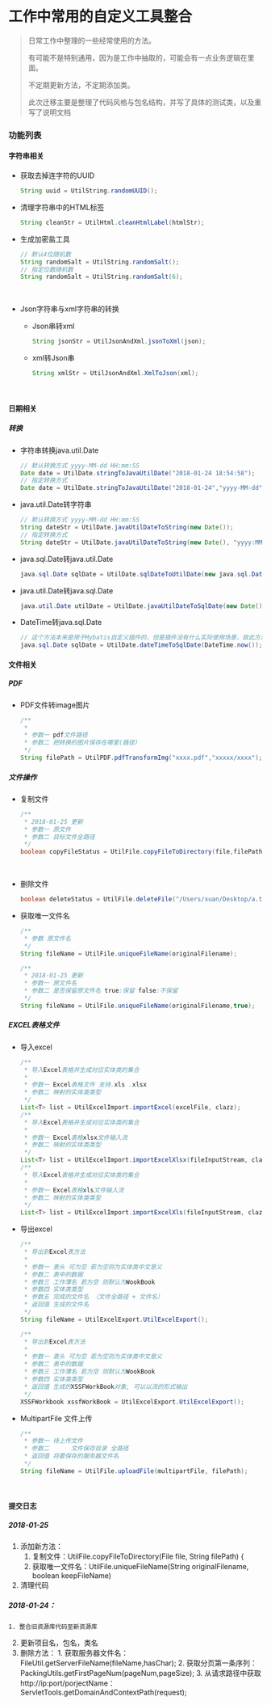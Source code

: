 # 工作中常用的自定义工具整合

> 日常工作中整理的一些经常使用的方法。
>
> 有可能不是特别通用，因为是工作中抽取的，可能会有一点业务逻辑在里面。
>
> 不定期更新方法，不定期添加类。
>
> 此次迁移主要是整理了代码风格与包名结构，并写了具体的测试类，以及重写了说明文档

### 功能列表

#### 字符串相关

- 获取去掉连字符的UUID

  ```java
  String uuid = UtilString.randomUUID();
  ```

- 清理字符串中的HTML标签

  ```java
  String cleanStr = UtilHtml.cleanHtmlLabel(htmlStr);
  ```

- 生成加密盐工具

  ```java
  // 默认4位随机数
  String randomSalt = UtilString.randomSalt();
  // 指定位数随机数
  String randomSalt = UtilString.randomSalt(6);
  ```

  ​

- Json字符串与xml字符串的转换

  - Json串转xml

    ```java
    String jsonStr = UtilJsonAndXml.jsonToXml(json);
    ```

  - xml转Json串

    ```java
    String xmlStr = UtilJsonAndXml.XmlToJson(xml);
    ```

    ​

#### 日期相关

##### 转换

- 字符串转换java.util.Date

  ```java
  // 默认转换方式 yyyy-MM-dd HH:mm:SS
  Date date = UtilDate.stringToJavaUtilDate("2018-01-24 18:54:58");
  // 指定转换方式
  Date date = UtilDate.stringToJavaUtilDate("2018-01-24","yyyy-MM-dd");
  ```

- java.util.Date转字符串

  ```java
  // 默认转换方式 yyyy-MM-dd HH:mm:SS
  String dateStr = UtilDate.javaUtilDateToString(new Date());
  // 指定转换方式
  String dateStr = UtilDate.javaUtilDateToString(new Date(), "yyyy:MM:dd HH-mm-sss");
  ```

- java.sql.Date转java.util.Date

  ```java
  java.sql.Date sqlDate = UtilDate.sqlDateToUtilDate(new java.sql.Date(11111232));
  ```

- java.util.Date转java.sql.Date

  ```java
  java.util.Date utilDate = UtilDate.javaUtilDateToSqlDate(new Date());
  ```

- DateTime转java.sql.Date

  ```java
  // 这个方法本来是用于Mybatis自定义插件的，但是插件没有什么实际使用场景，故此方法没什么实际用途
  java.sql.Date sqlDate = UtilDate.dateTimeToSqlDate(DateTime.now());
  ```

#### 文件相关

##### PDF

- PDF文件转image图片

  ```java
  /**
   *
   * 参数一 pdf文件路径
   * 参数二 把转换的图片保存在哪里(路径)
   */
  String filePath = UtilPDF.pdfTransformImg("xxxx.pdf","xxxxx/xxxx");
  ```

##### 文件操作

- 复制文件

  ```java
  /**
   * 2018-01-25 更新
   * 参数一 原文件
   * 参数二 目标文件全路径
   */
  boolean copyFileStatus = UtilFile.copyFileToDirectory(file,filePath);
  ```

  ​

- 删除文件

  ```java
  boolean deleteStatus = UtilFile.deleteFile("/Users/xuan/Desktop/a.txt");
  ```

- 获取唯一文件名

  ```Java
  /**
   * 参数 原文件名
   */
  String fileName = UtilFile.uniqueFileName(originalFilename);

  /**
   * 2018-01-25 更新 
   * 参数一 原文件名
   * 参数二 是否保留原文件名 true:保留 false:不保留
   */
  String fileName = UtilFile.uniqueFileName(originalFilename,true);
  ```

##### EXCEL表格文件

- 导入excel

  ```java
  /**
   * 导入Excel表格并生成对应实体类的集合
   *
   * 参数一 Excel表格文件 支持.xls .xlsx
   * 参数二 映射的实体类类型
   */
  List<T> list = UtilExcelImport.importExcel(excelFile, clazz);
  /**
   * 导入Excel表格并生成对应实体类的集合
   *
   * 参数一 Excel表格xlsx文件输入流
   * 参数二 映射的实体类类型
   */
  List<T> list = UtilExcelImport.importExcelXlsx(fileInputStream, clazz);
  /**
   * 导入Excel表格并生成对应实体类的集合
   *
   * 参数一 Excel表格xls文件输入流
   * 参数二 映射的实体类类型
   */
  List<T> list = UtilExcelImport.importExcelXls(fileInputStream, clazz);
  ```


- 导出excel

  ```java
  /**
   * 导出到Excel表方法
   * 
   * 参数一 表头 可为空 若为空则为实体类中文意义
   * 参数二 表中的数据
   * 参数三 工作薄名 若为空 则默认为WookBook
   * 参数四 实体类类型
   * 参数五 完成的文件名 （文件全路径 + 文件名）
   * 返回值 生成的文件名
   */
  String fileName = UtilExcelExport.UtilExcelExport();

  /**
   * 导出到Excel表方法
   * 
   * 参数一 表头 可为空 若为空则为实体类中文意义
   * 参数二 表中的数据
   * 参数三 工作薄名 若为空 则默认为WookBook
   * 参数四 实体类类型
   * 返回值 生成的XSSFWorkBook对象, 可以以流的形式输出
   */
  XSSFWorkbook xssfWorkBook = UtilExcelExport.UtilExcelExport();
  ```

- MultipartFile 文件上传

  ```java
  /**
   * 参数一 待上传文件
   * 参数二      文件保存目录 全路径
   * 返回值 将要保存的服务器文件名
   */
  String fileName = UtilFile.uploadFile(multipartFile, filePath);
  ```

  ​


#### 提交日志

##### 2018-01-25

1. 添加新方法：
   1. 复制文件：UtilFile.copyFileToDirectory(File file, String filePath) {
   2. 获取唯一文件名：UtilFile.uniqueFileName(String originalFilename, boolean keepFileName)
2. 清理代码

##### 2018-01-24：

   	1. 整合旧资源库代码至新资源库
  2. 更新项目名，包名，类名
  3. 删除方法：
    1. 获取服务器文件名：FileUtil.getServerFileName(fileName,hasChar);
    2. 获取分页第一条序列：PackingUtils.getFirstPageNum(pageNum,pageSize);
    3. 从请求路径中获取http://ip:port/porjectName：ServletTools.getDomainAndContextPath(request);

